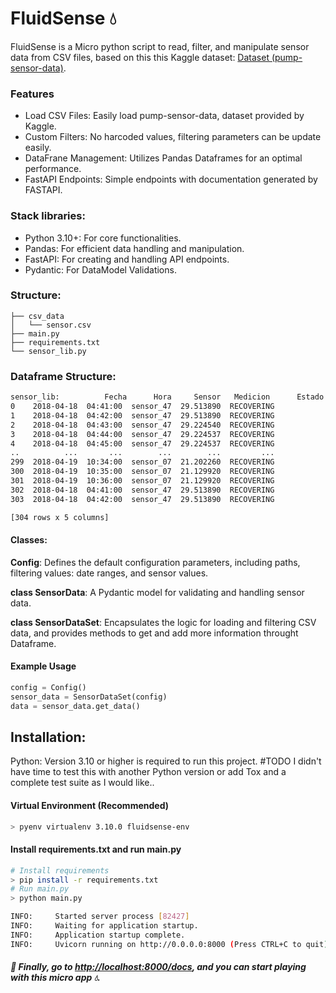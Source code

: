 # FluidSense 💧

FluidSense is a Micro python script to read, filter, and manipulate sensor data from CSV files, based on this this Kaggle dataset: [Dataset (pump-sensor-data)](https://www.kaggle.com/datasets/nphantawee/pump-sensor-data).


### Features

- Load CSV Files: Easily load pump-sensor-data, dataset provided by Kaggle.
- Custom Filters: No harcoded values, filtering parameters can be update easily.
- DataFrane Management: Utilizes Pandas Dataframes for an optimal performance.
- FastAPI Endpoints: Simple endpoints with documentation generated by FASTAPI.

### Stack libraries:

- Python 3.10+: For core functionalities.
- Pandas: For efficient data handling and manipulation.
- FastAPI: For creating and handling API endpoints.
- Pydantic: For DataModel Validations.

### Structure:
    ├── csv_data
    │   └── sensor.csv
    ├── main.py
    ├── requirements.txt
    └── sensor_lib.py

### Dataframe Structure:

```sh
sensor_lib:          Fecha      Hora     Sensor   Medicion      Estado
0    2018-04-18  04:41:00  sensor_47  29.513890  RECOVERING
1    2018-04-18  04:42:00  sensor_47  29.513890  RECOVERING
2    2018-04-18  04:43:00  sensor_47  29.224540  RECOVERING
3    2018-04-18  04:44:00  sensor_47  29.224537  RECOVERING
4    2018-04-18  04:45:00  sensor_47  29.224537  RECOVERING
..          ...       ...        ...        ...         ...
299  2018-04-19  10:34:00  sensor_07  21.202260  RECOVERING
300  2018-04-19  10:35:00  sensor_07  21.129920  RECOVERING
301  2018-04-19  10:36:00  sensor_07  21.129920  RECOVERING
302  2018-04-18  04:41:00  sensor_47  29.513890  RECOVERING
303  2018-04-18  04:42:00  sensor_47  29.513890  RECOVERING

[304 rows x 5 columns]
```


#### Classes:


**Config**: Defines the default configuration parameters, including paths,  filtering values: date ranges, and sensor values.

**class SensorData**:  A Pydantic model for validating and handling sensor data.

**class SensorDataSet**: Encapsulates the logic for loading and filtering CSV data, and provides methods to get and add more information throught Dataframe.

#### Example Usage
```python
config = Config()
sensor_data = SensorDataSet(config)
data = sensor_data.get_data()
```

## Installation:
Python: Version 3.10 or higher is required to run this project.
#TODO I didn't have time to test this with another Python version or add Tox and a complete test suite as I would like..

#### Virtual Environment (Recommended)
```sh
> pyenv virtualenv 3.10.0 fluidsense-env
```
#### Install requirements.txt and run main.py
```sh
# Install requirements
> pip install -r requirements.txt
# Run main.py
> python main.py

INFO:     Started server process [82427]
INFO:     Waiting for application startup.
INFO:     Application startup complete.
INFO:     Uvicorn running on http://0.0.0.0:8000 (Press CTRL+C to quit)

```

##### 🚀 Finally, go to [http://localhost:8000/docs](http://localhost:8000/docs), and you can start playing with this micro app 💧.

